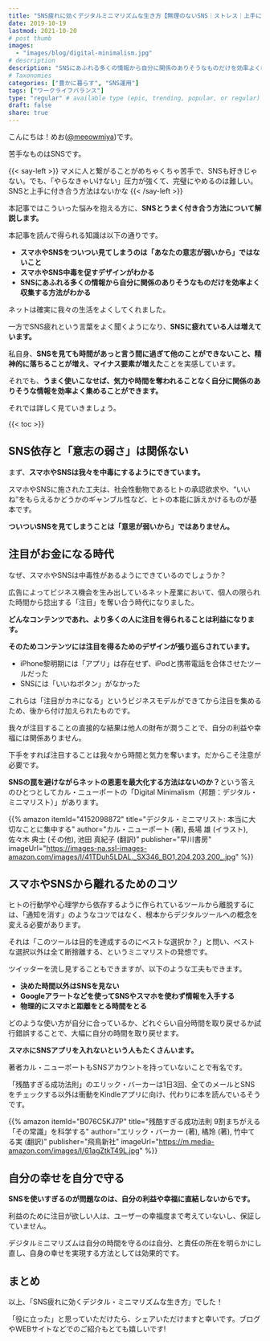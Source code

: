 ```yaml
---
title: "SNS疲れに効くデジタルミニマリズムな生き方【無理のないSNS｜ストレス｜上手に付き合う｜SNS依存】"
date: 2019-10-19
lastmod: 2021-10-20
# post thumb
images:
  - "images/blog/digital-minimalism.jpg"
# description
description: "SNSにあふれる多くの情報から自分に関係のありそうなものだけを効率よく収集する方法について解説します。"
# Taxonomies
categories: ["豊かに暮らす", "SNS運用"]
tags: ["ワークライフバランス"]
type: "regular" # available type (epic, trending, popular, or regular)
draft: false
share: true
---
```


こんにちは！めお(<u><a href="https://twitter.com/meeowmiya" target="_blank">@meeowmiya</a></u>)です。

苦手なものはSNSです。

{{< say-left >}}
マメに人と繋がることがめちゃくちゃ苦手で、SNSも好きじゃない。でも、「やらなきゃいけない」圧力が強くて、完璧にやめるのは難しい。SNSと上手に付き合う方法はないかな
{{< /say-left >}}

本記事ではこういった悩みを抱える方に、<span class="keiko-red">**SNSとうまく付き合う方法について解説します。**</span>

本記事を読んで得られる知識は以下の通りです。

* **スマホやSNSをついつい見てしまうのは「あなたの意志が弱いから」ではないこと**
* **スマホやSNS中毒を促すデザインがわかる**
* **SNSにあふれる多くの情報から自分に関係のありそうなものだけを効率よく収集する方法がわかる**

ネットは確実に我々の生活をよくしてくれました。

一方でSNS疲れという言葉をよく聞くようになり、<span class="keiko-red">**SNSに疲れている人は増えています。**</span>

私自身、<span class="keiko-red">**SNSを見ても時間があっと言う間に過ぎて他のことができないこと、精神的に落ちることが増え、マイナス要素が増えた**</span>ことを実感しています。

それでも、<span class="keiko-red">**うまく使いこなせば、気力や時間を奪われることなく自分に関係のありそうな情報を効率よく集めることができます。**</span>

それでは詳しく見ていきましょう。

{{< toc >}}

## SNS依存と「意志の弱さ」は関係ない

まず、<span class="keiko-red">**スマホやSNSは我々を中毒にするようにできています。**</span>

スマホやSNSに施された工夫は、社会性動物であるヒトの承認欲求や、“いいね”をもらえるかどうかのギャンブル性など、ヒトの本能に訴えかけるものが基本です。

<span class="keiko-red">**ついついSNSを見てしまうことは「意思が弱いから」ではありません。**</span>

## 注目がお金になる時代

なぜ、スマホやSNSは中毒性があるようにできているのでしょうか？

広告によってビジネス機会を生み出しているネット産業において、個人の限られた時間から捻出する「注目」を奪い合う時代になりました。

<span class="keiko-red">**どんなコンテンツであれ、より多くの人に注目を得られることは利益になります。**</span>

<span class="keiko-red">**そのためコンテンツには注目を得るためのデザインが張り巡らされています。**</span>

* iPhone黎明期には「アプリ」は存在せず、iPodと携帯電話を合体させたツールだった
* SNSには「いいねボタン」がなかった

これらは「注目がカネになる」というビジネスモデルができてから注目を集めるため、後から付け加えられたものです。

我々が注目することの直接的な結果は他人の財布が潤うことで、自分の利益や幸福には関係ありません。

下手をすれば注目することは我々から時間と気力を奪います。だからこそ注意が必要です。

<span class="keiko-red">**SNSの罠を避けながらネットの恩恵を最大化する方法はないのか？**</span>という答えのひとつとしてカル・ニューポートの「Digital Minimalism（邦題：デジタル・ミニマリスト）」があります。

{{% amazon 
  itemId="4152098872"
  title="デジタル・ミニマリスト: 本当に大切なことに集中する"
  author="カル・ニューポート (著), 長場 雄 (イラスト), 佐々木 典士 (その他), 池田 真紀子 (翻訳)"
  publisher="早川書房"
  imageUrl="https://images-na.ssl-images-amazon.com/images/I/41TDuh5LDAL._SX346_BO1,204,203,200_.jpg"
%}}

## スマホやSNSから離れるためのコツ

ヒトの行動学や心理学から依存するように作られているツールから離脱するには、「通知を消す」のようなコツではなく、根本からデジタルツールへの概念を変える必要があります。

それは「このツールは目的を達成するのにベストな選択か？」と問い、ベストな選択以外は全て断捨離する、というミニマリストの発想です。

ツイッターを流し見することもできますが、以下のような工夫もできます。

* **決めた時間以外はSNSを見ない**
* **Googleアラートなどを使ってSNSやスマホを使わず情報を入手する**
* **物理的にスマホと距離をとる時間をとる**

どのような使い方が自分に合っているか、どれぐらい自分時間を取り戻せるか試行錯誤することで、大幅に自分の時間を取り戻せます。

<span class="keiko-red">**スマホにSNSアプリを入れないという人もたくさんいます。**</span>

著者カル・ニューポートもSNSアカウントを持っていないことで有名です。

「残酷すぎる成功法則」のエリック・バーカーは1日3回、全てのメールとSNSをチェックする以外は衝動をKindleアプリに向け、代わりに本を読んでいるそうです。

{{% amazon 
  itemId="B076C5KJ7P"
  title="残酷すぎる成功法則  9割まちがえる「その常識」を科学する"
  author="エリック・バーカー (著), 橘玲 (著), 竹中てる実 (翻訳)"
  publisher="飛鳥新社"
  imageUrl="https://m.media-amazon.com/images/I/61agZtkT49L.jpg"
%}}

<!--他にも私自身が実践している方法を👇でまとめています。-->


## 自分の幸せを自分で守る

<span class="keiko-red">**SNSを使いすぎるのが問題なのは、自分の利益や幸福に直結しないからです。**</span>

利益のために注目が欲しい人は、ユーザーの幸福度まで考えていないし、保証していません。

デジタルミニマリズムは自分の時間を守るのは自分、と責任の所在を明らかにし直し、自身の幸せを実現する方法としては効果的です。

## まとめ
以上、「SNS疲れに効くデジタル・ミニマリズムな生き方」でした！

「役に立った」と思っていただけたら、シェアいただけますと幸いです。ブログやWEBサイトなどでのご紹介もとても嬉しいです!